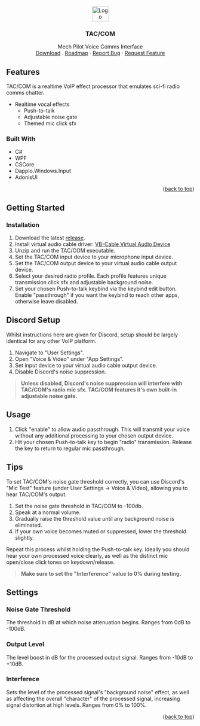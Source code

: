 <a name="readme-top"></a>

<!-- PROJECT LOGO -->
<br />
<div align="center">
  <a href="https://github.com/Ozzletroll/TAC-COM">
    <img src="" alt="Logo" width="45" height="40">
  </a>

<h3 align="center">TAC/COM</h3>

  <p align="center">
    Mech Pilot Voice Comms Interface
    <br />
    <a href="">Download</a>
    .
    <a href="">Roadmap</a>
    ·
    <a href="">Report Bug</a>
    ·
    <a href="">Request Feature</a>
  </p>
</div>

<!-- ABOUT THE PROJECT -->
## Features
TAC/COM is a realtime VoIP effect processor that emulates sci-fi radio comms chatter.

- Realtime vocal effects
    - Push-to-talk
    - Adjustable noise gate
    - Themed mic click sfx

### Built With

- C#
- WPF
- CSCore
- Dapplo.Windows.Input
- AdonisUI

<p align="right">(<a href="#readme-top">back to top</a>)</p>


<!-- GETTING STARTED -->
## Getting Started

### Installation

1. Download the latest <a href="https://github.com/Ozzletroll/TAC-COM/releases">release</a>.
2. Install virtual audio cable driver:
   <a href="https://vb-audio.com/Cable/">VB-Cable Virtual Audio Device</a>
3. Unzip and run the TAC/COM executable.
4. Set the TAC/COM input device to your microphone input device.
5. Set the TAC/COM output device to your virtual audio cable output device.
6. Select your desired radio profile. Each profile features unique transmission click sfx and adjustable background noise.
7. Set your chosen Push-to-talk keybind via the keybind edit button. Enable "passthrough" if you want the keybind to reach other apps, otherwise leave disabled.

## Discord Setup

Whilst instructions here are given for Discord, setup should be largely identical for any other VoIP platform.

1. Navigate to "User Settings".
2. Open "Voice & Video" under "App Settings".
3. Set input device to your virtual audio cable output device.
4. Disable Discord's noise suppression.

> **Unless disabled, Discord's noise suppression will interfere with TAC/COM's radio mic sfx. TAC/COM features it's own built-in adjustable noise gate.**

## Usage
1. Click "enable" to allow audio passthrough. This will transmit your voice without any additional processing to your chosen output device.
2. Hit your chosen Push-to-talk key to begin "radio" transmission. Release the key to return to regular mic passthrough.

## Tips
To set TAC/COM's noise gate threshold correctly, you can use Discord's "Mic Test" feature (under User Settings -> Voice & Video), allowing you to hear TAC/COM's output.

1. Set the noise gate threshold in TAC/COM to -100db.
2. Speak at a normal volume.
3. Gradually raise the threshold value until any background noise is eliminated. 
4. If your own voice becomes muted or suppressed, lower the threshold slightly.

Repeat this process whilst holding the Push-to-talk key. Ideally you should hear your own processed voice clearly, as well as the distinct mic open/close click tones on keydown/release.

> **Make sure to set the "Interference" value to 0% during testing.**

## Settings

### Noise Gate Threshold
The threshold in dB at which noise attenuation begins. Ranges from 0dB to -100dB.

### Output Level
The level boost in dB for the processed output signal. Ranges from -10dB to +10dB.

### Interferece
Sets the level of the processed signal's "background noise" effect, as well as affecting the overall "character" of the processed signal, increasing signal distortion at high levels. Ranges from 0% to 100%.


<p align="right">(<a href="#readme-top">back to top</a>)</p>
